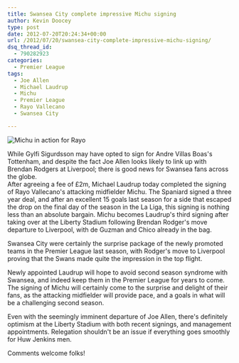 ```yaml
---
title: Swansea City complete impressive Michu signing
author: Kevin Doocey
type: post
date: 2012-07-20T20:24:34+00:00
url: /2012/07/20/swansea-city-complete-impressive-michu-signing/
dsq_thread_id:
  - 790282923
categories:
  - Premier League
tags:
  - Joe Allen
  - Michael Laudrup
  - Michu
  - Premier League
  - Rayo Vallecano
  - Swansea City

---
```

![Michu in action for Rayo](/uploads/2012/07/Michu-Swansea-City.jpg)

While Gylfi Sigurdsson may have opted to sign for Andre Villas Boas's Tottenham, and despite the fact Joe Allen looks likely to link up with Brendan Rodgers at Liverpool; there is good news for Swansea fans across the globe.  
After agreeing a fee of £2m, Michael Laudrup today completed the signing of Rayo Vallecano's attacking midfielder Michu. The Spaniard signed a three year deal, and after an excellent 15 goals last season for a side that escaped the drop on the final day of the season in the La Liga, this signing is nothing less than an absolute bargain. Michu becomes <!--more--> Laudrup's third signing after taking over at the Liberty Stadium following Brendan Rodger's move departure to Liverpool, with de Guzman and Chico already in the bag. 

Swansea City were certainly the surprise package of the newly promoted teams in the Premier League last season, with Rodger's move to Liverpool proving that the Swans made quite the impression in the top flight.

Newly appointed Laudrup will hope to avoid second season syndrome with Swansea, and indeed keep them in the Premier League for years to come. The signing of Michu will certainly come to the surprise and delight of their fans, as the attacking midfielder will provide pace, and a goals in what will be a challenging second season.

Even with the seemingly imminent departure of Joe Allen, there's definitely optimism at the Liberty Stadium with both recent signings, and management appointments. Relegation shouldn't be an issue if everything goes smoothly for Huw Jenkins men.

Comments welcome folks!

